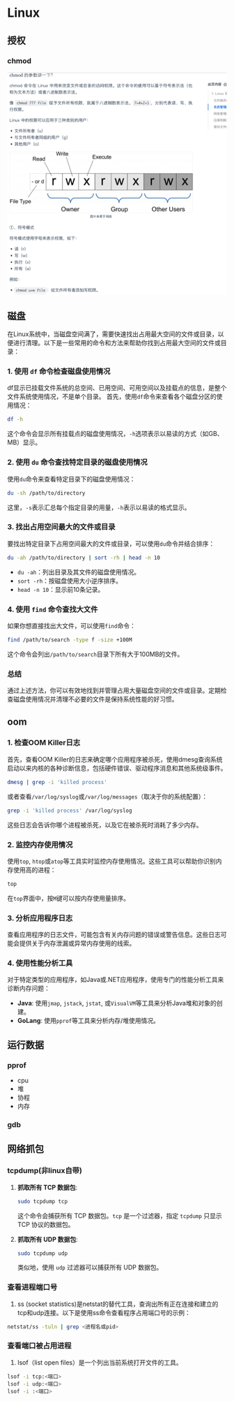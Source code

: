 # Linux

## 授权
### chmod
<img src=".\image\11.png" alt="11" />  

## 磁盘
在Linux系统中，当磁盘空间满了，需要快速找出占用最大空间的文件或目录，以便进行清理。以下是一些常用的命令和方法来帮助你找到占用最大空间的文件或目录：

### 1. 使用 `df` 命令检查磁盘使用情况
df显示已挂载文件系统的总空间、已用空间、可用空间以及挂载点的信息，是整个文件系统使用情况，不是单个目录。
首先，使用`df`命令来查看各个磁盘分区的使用情况：

```bash
df -h
```

这个命令会显示所有挂载点的磁盘使用情况，`-h`选项表示以易读的方式（如GB、MB）显示。

### 2. 使用 `du` 命令查找特定目录的磁盘使用情况

使用`du`命令来查看特定目录下的磁盘使用情况：

```bash
du -sh /path/to/directory
```

这里，`-s`表示汇总每个指定目录的用量，`-h`表示以易读的格式显示。

### 3. 找出占用空间最大的文件或目录

要找出特定目录下占用空间最大的文件或目录，可以使用`du`命令并结合排序：

```bash
du -ah /path/to/directory | sort -rh | head -n 10
```

- `du -ah`：列出目录及其文件的磁盘使用情况。
- `sort -rh`：按磁盘使用大小逆序排序。
- `head -n 10`：显示前10条记录。

### 4. 使用 `find` 命令查找大文件

如果你想直接找出大文件，可以使用`find`命令：

```bash
find /path/to/search -type f -size +100M
```

这个命令会列出`/path/to/search`目录下所有大于100MB的文件。

### 总结

通过上述方法，你可以有效地找到并管理占用大量磁盘空间的文件或目录。定期检查磁盘使用情况并清理不必要的文件是保持系统性能的好习惯。

## oom
### 1. 检查OOM Killer日志

首先，查看OOM Killer的日志来确定哪个应用程序被杀死，使用dmesg查询系统启动以来内核的各种诊断信息，包括硬件错误、驱动程序消息和其他系统级事件。

```bash
dmesg | grep -i 'killed process'
```

或者查看`/var/log/syslog`或`/var/log/messages`（取决于你的系统配置）：

```bash
grep -i 'killed process' /var/log/syslog
```

这些日志会告诉你哪个进程被杀死，以及它在被杀死时消耗了多少内存。

### 2. 监控内存使用情况

使用`top`, `htop`或`atop`等工具实时监控内存使用情况。这些工具可以帮助你识别内存使用高的进程：

```bash
top
```

在`top`界面中，按`M`键可以按内存使用量排序。

### 3. 分析应用程序日志

查看应用程序的日志文件，可能包含有关内存问题的错误或警告信息。这些日志可能会提供关于内存泄漏或异常内存使用的线索。

### 4. 使用性能分析工具

对于特定类型的应用程序，如Java或.NET应用程序，使用专门的性能分析工具来诊断内存问题：

- **Java**: 使用`jmap`, `jstack`, `jstat`, 或`VisualVM`等工具来分析Java堆和对象的创建。
- **GoLang**: 使用`pprof`等工具来分析内存/堆使用情况。

## 运行数据
### pprof
* cpu
* 堆
* 协程
* 内存
### gdb

## 网络抓包
### tcpdump(非linux自带)
1. **抓取所有 TCP 数据包**:
   ```bash
   sudo tcpdump tcp
   ```
   这个命令会捕获所有 TCP 数据包。`tcp` 是一个过滤器，指定 `tcpdump` 只显示 TCP 协议的数据包。

2. **抓取所有 UDP 数据包**:
   ```bash
   sudo tcpdump udp
   ```
   类似地，使用 `udp` 过滤器可以捕获所有 UDP 数据包。

### 查看进程端口号
1. ss (socket statistics)是netstat的替代工具，查询出所有正在连接和建立的tcp和udp连接。以下是使用ss命令查看程序占用端口号的示例：
```bash
netstat/ss -tuln | grep <进程名或pid>
```
### 查看端口被占用进程
1. lsof（list open files）是一个列出当前系统打开文件的工具。
```bash
lsof -i tcp:<端口>
lsof -i udp:<端口>
lsof -i :<端口>
```
